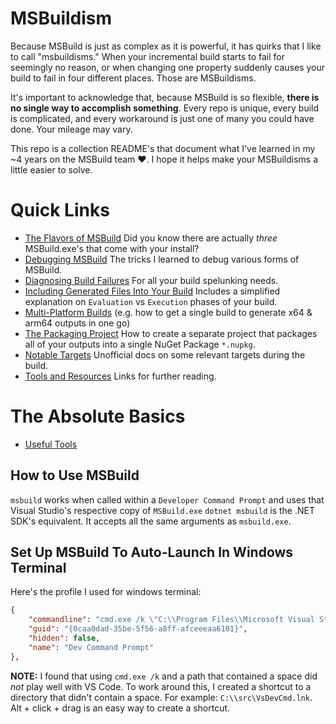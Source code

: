 # MSBuildism
Because MSBuild is just as complex as it is powerful, it has quirks that I like to call "msbuildisms." When your incremental build starts to fail for seemingly no reason, or when changing one property suddenly causes your build to fail in four different places. Those are MSBuildisms.

It's important to acknowledge that, because MSBuild is so flexible, **there is no single way to accomplish something**. Every repo is unique, every build is complicated, and every workaround is just one of many you could have done. Your mileage may vary.

This repo is a collection README's that document what I've learned in my ~4 years on the MSBuild team ❤️. I hope it helps make your MSBuildisms a little easier to solve.

# Quick Links
- [The Flavors of MSBuild](./the-flavors-of-msbuild/README.md) Did you know there are actually _three_ MSBuild.exe's that come with your install?
- [Debugging MSBuild](./debugging-msbuild/README.md) The tricks I learned to debug various forms of MSBuild.
- [Diagnosing Build Failures](./build-spelunking/README.md) For all your build spelunking needs.
- [Including Generated Files Into Your Build](./including-generated-files/README.md) Includes a simplified explanation on `Evaluation` vs `Execution` phases of your build.
- [Multi-Platform Builds](./multi-platform-builds/README.md) (e.g. how to get a single build to generate x64 & arm64 outputs in one go)
- [The Packaging Project](./the-packaging-project/README.md) How to create a separate project that packages all of your outputs into a single NuGet Package `*.nupkg`.
- [Notable Targets](./notable-targets/README.md) Unofficial docs on some relevant targets during the build.
- [Tools and Resources](./tools-and-resources/README.md) Links for further reading.


# The Absolute Basics

- [Useful Tools](tools-and-resources\README.md)

## How to Use MSBuild
`msbuild` works when called within a `Developer Command Prompt` and uses that Visual Studio's respective copy of `MSBuild.exe`
`dotnet msbuild` is the .NET SDK's equivalent. It accepts all the same arguments as `msbuild.exe`.

## Set Up MSBuild To Auto-Launch In Windows Terminal
Here's the profile I used for windows terminal:
```json
{
    "commandline": "cmd.exe /k \"C:\\Program Files\\Microsoft Visual Studio\\2022\\Dogfood\\Common7\\Tools\\VsDevCmd.bat",
    "guid": "{0caa0dad-35be-5f56-a8ff-afceeeaa6101}",
    "hidden": false,
    "name": "Dev Command Prompt"
},
```
**NOTE:** I found that using `cmd.exe /k` and a path that contained a space did _not_ play well with VS Code. To work around this, I created a shortcut to a directory that didn't contain a space. For example: `C:\\src\VsDevCmd.lnk`. Alt + click + drag is an easy way to create a shortcut.